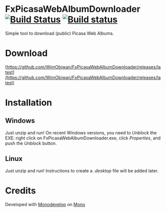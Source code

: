 # FxPicasaWebAlbumDownloader [![Build Status](https://travis-ci.org/WimObiwan/FxPicasaWebAlbumDownloader.svg?branch=master)](https://travis-ci.org/WimObiwan/FxPicasaWebAlbumDownloader) [![Build status](https://ci.appveyor.com/api/projects/status/6b3w4pxptlj613vu?svg=true)](https://ci.appveyor.com/project/WimObiwan/fxpicasawebalbumdownloader)
Simple tool to download (public) Picasa Web Albums.

# Download
[https://github.com/WimObiwan/FxPicasaWebAlbumDownloader/releases/latest](https://github.com/WimObiwan/FxPicasaWebAlbumDownloader/releases/latest)

# Installation
## Windows
Just unzip and run! On recent Windows versions, you need to _Unblock_ the EXE: right click on FxPicasaWebAlbumDownloader.exe, click _Properties_, and push the _Unblock_ button.
## Linux
Just unzip and run! Instructions to create a _.desktop_ file will be added later.

# Credits
Developed with [Monodevelop](http://www.monodevelop.com/) on [Mono](http://www.mono-project.com/)
